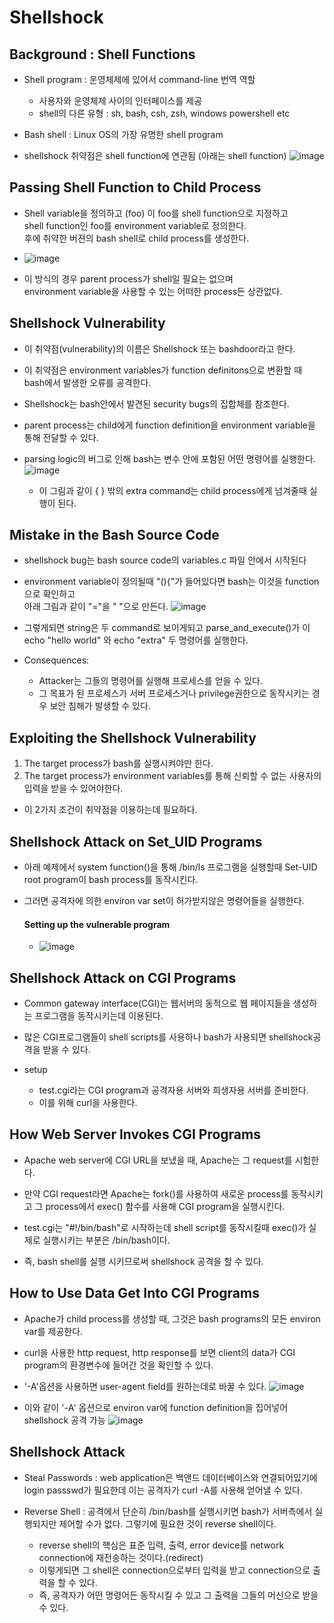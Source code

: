 # Shellshock

## Background : Shell Functions

- Shell program : 운영체제에 있어서 command-line 번역 역할
    - 사용자와 운영체제 사이의 인터페이스를 제공
    - shell의 다른 유형 : sh, bash, csh, zsh, windows powershell etc

- Bash shell : Linux OS의 가장 유명한 shell program

- shellshock 취약점은 shell function에 연관됨 (아래는 shell function)
    ![image](../img/system_security/foo.png)

## Passing Shell Function to Child Process

- Shell variable을 정의하고 (foo) 이 foo를 shell function으로 지정하고 <br>
shell function인 foo를 environment variable로 정의한다. <br>
후에 취약한 버젼의 bash shell로 child process를 생성한다.

- ![image](../img/system_security/shell_.png)

- 이 방식의 경우 parent process가 shell일 필요는 없으며<br> environment variable을 사용할 수 있는 어떠한 process든 상관없다.

## Shellshock Vulnerability

- 이 취약점(vulnerability)의 이름은 Shellshock 또는 bashdoor라고 한다.

- 이 취약점은 environment variables가 function definitons으로 변환할 때 bash에서 발생한 오류를 공격한다.

- Shellshock는 bash안에서 발견된 security bugs의 집합체를 참조한다.

- parent process는 child에게 function definition을 environment variable을 통해 전달할 수 있다.

- parsing logic의 버그로 인해 bash는 변수 안에 포함된 어떤 명령어를 실행한다.
    ![image](../img/system_security/parsing_bug.png)
    - 이 그림과 같이 { } 밖의 extra command는 child process에게 넘겨줄때 실행이 된다.

## Mistake in the Bash Source Code

- shellshock bug는 bash source code의 variables.c 파일 안에서 시작된다

- environment variable이 정의될때 "(){"가 들어있다면 bash는 이것을 function으로 확인하고<br> 아래 그림과 같이 "="을 " "으로 만든다.
    ![image](../img/system_security/var_c.png)

- 그렇게되면 string은 두 command로 보이게되고 parse_and_execute()가 이 echo "hello world" 와 echo "extra" 두 명령어를 실행한다.

- Consequences:
    - Attacker는 그들의 명령어를 실행해 프로세스를 얻을 수 있다.
    - 그 목표가 된 프로세스가 서버 프로세스거나 privilege권한으로 동작시키는 경우 보안 침해가 발생할 수 있다.

## Exploiting the Shellshock Vulnerability

1) The target process가 bash를 실행시켜야만 한다.
2) The target process가 environment variables를 통해 신뢰할 수 없는 사용자의 입력을 받을 수 있어야한다.

- 이 2가지 조건이 취약점을 이용하는데 필요하다.

## Shellshock Attack on Set_UID Programs

- 아래 예제에서 system function()을 통해 /bin/ls 프로그램을 실행할때 Set-UID root program이 bash process를 동작시킨다.
- 그러면 공격자에 의한 environ var set이 허가받지않은 명령어들을 실행한다.

    #### Setting up the vulnerable program
    - ![image](../img/system_security/shell_5.png)

## Shellshock Attack on CGI Programs

- Common gateway interface(CGI)는 웹서버의 동적으로 웹 페이지들을 생성하는 프로그램을 동작시키는데 이용된다.
- 많은 CGI프로그램들이 shell scripts를 사용하나 bash가 사용되면 shellshock공격을 받을 수 있다.

- setup
    - test.cgi라는 CGI program과 공격자용 서버와 희생자용 서버를 준비한다.
    - 이를 위해 curl을 사용한다.

## How Web Server Invokes CGI Programs

- Apache web server에 CGI URL을 보냈을 때, Apache는 그 request를 시험한다.

- 만약 CGI request라면 Apache는 fork()를 사용하여 새로운 process를 동작시키고 그 process에서 exec() 함수를 사용해 CGI program을 실행시킨다.

- test.cgi는 "#!/bin/bash"로 시작하는데 shell script를 동작시킬때 exec()가 실제로 실행시키는 부분은 /bin/bash이다.

- 즉, bash shell를 실행 시키므로써 shellshock 공격을 할 수 있다.

## How to Use Data Get Into CGI Programs

- Apache가 child process를 생성할 때, 그것은 bash programs의 모든 environ var를 제공한다.

- curl을 사용한 http request, http response를 보면 client의 data가 CGI program의 환경변수에 들어간 것을 확인할 수 있다.

- '-A'옵션을 사용하면 user-agent field를 원하는데로 바꿀 수 있다.
    ![image](../img/system_security/curl-a.png)

- 이와 같이 '-A' 옵션으로 environ var에 function definition을 집어넣어 shellshock 공격 가능
    ![image](../img/system_security/web_attack.png)

## Shellshock Attack

- Steal Passwords : web application은 백앤드 데이터베이스와 연결되어있기에 login passswd가 필요한데 이는 공격자가 curl -A를 사용해 얻어낼 수 있다.

- Reverse Shell : 공격에서 단순히 /bin/bash를 실행시키면 bash가 서버측에서 실행되지만 제어할 수가 없다. 그렇기에 필요한 것이 reverse shell이다.

    - reverse shell의 핵심은 표준 입력, 출력, error device를 network connection에 재전송하는 것이다.(redirect)
    - 이렇게되면 그 shell은 connection으로부터 입력을 받고 connection으로 출력을 할 수 있다.
    - 즉, 공격자가 어떤 명령어든 동작시킬 수 있고 그 출력을 그들의 머신으로 받을 수 있다.